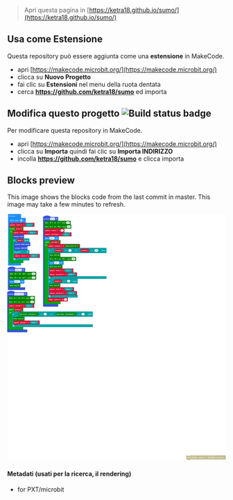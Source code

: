 
> Apri questa pagina in [https://ketra18.github.io/sumo/](https://ketra18.github.io/sumo/)

## Usa come Estensione

Questa repository può essere aggiunta come una **estensione** in MakeCode.

* apri [https://makecode.microbit.org/](https://makecode.microbit.org/)
* clicca su **Nuovo Progetto**
* fai clic su **Estensioni** nel menu della ruota dentata
* cerca **https://github.com/ketra18/sumo** ed importa

## Modifica questo progetto ![Build status badge](https://github.com/ketra18/sumo/workflows/MakeCode/badge.svg)

Per modificare questa repository in MakeCode.

* apri [https://makecode.microbit.org/](https://makecode.microbit.org/)
* clicca su **Importa** quindi fai clic su **Importa INDIRIZZO**
* incolla **https://github.com/ketra18/sumo** e clicca importa

## Blocks preview

This image shows the blocks code from the last commit in master.
This image may take a few minutes to refresh.

![A rendered view of the blocks](https://github.com/ketra18/sumo/raw/master/.github/makecode/blocks.png)

#### Metadati (usati per la ricerca, il rendering)

* for PXT/microbit
<script src="https://makecode.com/gh-pages-embed.js"></script><script>makeCodeRender("{{ site.makecode.home_url }}", "{{ site.github.owner_name }}/{{ site.github.repository_name }}");</script>
